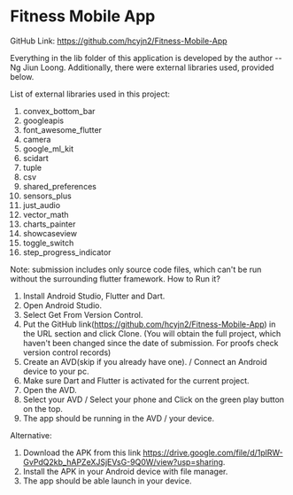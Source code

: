 # Fitness Mobile App

GitHub Link: https://github.com/hcyjn2/Fitness-Mobile-App

Everything in the lib folder of this application is developed by the author -- Ng Jiun Loong.
Additionally, there were external libraries used, provided below.

List of external libraries used in this project:
1. convex_bottom_bar
2. googleapis
3. font_awesome_flutter
4. camera
5. google_ml_kit
6. scidart
7. tuple
8. csv
9. shared_preferences
10. sensors_plus
11. just_audio
12. vector_math
13. charts_painter
14. showcaseview
15. toggle_switch
16. step_progress_indicator


Note: submission includes only source code files, which can't be run without the surrounding flutter framework.
How to Run it?
1. Install Android Studio, Flutter and Dart.
2. Open Android Studio.
3. Select Get From Version Control.
4. Put the GitHub link(https://github.com/hcyjn2/Fitness-Mobile-App)
   in the URL section and click Clone. (You will obtain the full project, which haven't been changed since the date of submission.
   For proofs check version control records)
5. Create an AVD(skip if you already have one). / Connect an Android device to your pc.
6. Make sure Dart and Flutter is activated for the current project.
7. Open the AVD.
8. Select your AVD / Select your phone and Click on the green play button on the top. 
9. The app should be running in the AVD / your device.


Alternative:
1. Download the APK from this link https://drive.google.com/file/d/1plRW-GvPdQ2kb_hAPZeXJSjEVsG-9Q0W/view?usp=sharing.
2. Install the APK in your Android device with file manager.
3. The app should be able launch in your device.
